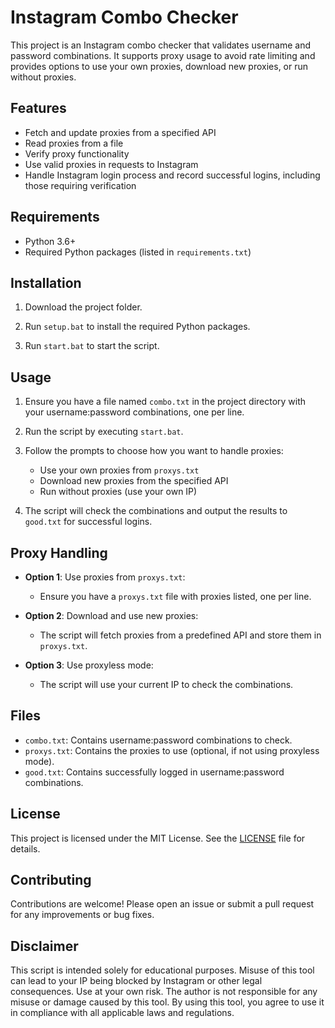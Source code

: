 # Instagram Combo Checker

This project is an Instagram combo checker that validates username and password combinations. It supports proxy usage to avoid rate limiting and provides options to use your own proxies, download new proxies, or run without proxies.

## Features

- Fetch and update proxies from a specified API
- Read proxies from a file
- Verify proxy functionality
- Use valid proxies in requests to Instagram
- Handle Instagram login process and record successful logins, including those requiring verification

## Requirements

- Python 3.6+
- Required Python packages (listed in `requirements.txt`)

## Installation

1. Download the project folder.

2. Run `setup.bat` to install the required Python packages.

3. Run `start.bat` to start the script.

## Usage

1. Ensure you have a file named `combo.txt` in the project directory with your username:password combinations, one per line.

2. Run the script by executing `start.bat`.

3. Follow the prompts to choose how you want to handle proxies:
    - Use your own proxies from `proxys.txt`
    - Download new proxies from the specified API
    - Run without proxies (use your own IP)

4. The script will check the combinations and output the results to `good.txt` for successful logins.

## Proxy Handling

- **Option 1**: Use proxies from `proxys.txt`:
  - Ensure you have a `proxys.txt` file with proxies listed, one per line.

- **Option 2**: Download and use new proxies:
  - The script will fetch proxies from a predefined API and store them in `proxys.txt`.

- **Option 3**: Use proxyless mode:
  - The script will use your current IP to check the combinations.

## Files

- `combo.txt`: Contains username:password combinations to check.
- `proxys.txt`: Contains the proxies to use (optional, if not using proxyless mode).
- `good.txt`: Contains successfully logged in username:password combinations.

## License

This project is licensed under the MIT License. See the [LICENSE](LICENSE) file for details.

## Contributing

Contributions are welcome! Please open an issue or submit a pull request for any improvements or bug fixes.

## Disclaimer

This script is intended solely for educational purposes. Misuse of this tool can lead to your IP being blocked by Instagram or other legal consequences. Use at your own risk. The author is not responsible for any misuse or damage caused by this tool. By using this tool, you agree to use it in compliance with all applicable laws and regulations.
